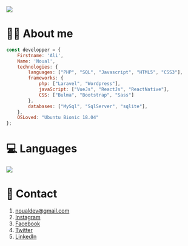  <img src="https://github-readme-stats.vercel.app/api?username=NoualAli&show_icons=true"/>

# 👨‍💻 About me
``` javascript
const developper = {
    Firstname: 'Ali',
    Name: 'Noual',
    technologies: {
        languages: ["PHP", "SQL", "Javascript", "HTML5", "CSS3"],
        frameworks: {
            php: ["Laravel", "Wordpress"],
            javaScript: ["VueJs", "ReactJs", "ReactNative"],
            CSS: ["Bulma", "Bootstrap", "Sass"]
        },
        databases: ["MySql", "SqlServer", "sqlite"],
    },
    OSLoved: "Ubuntu Bionic 18.04"
};
```
# 💻 Languages
<img src="https://github-readme-stats.vercel.app/api/top-langs/?username=NoualAli&theme=blue-green"/>

# 📧 Contact

  1. noualdev@gmail.com
  2. [Instagram](https://www.instagram.com/_ro__yal/)
  3. [Facebook](https://web.facebook.com/ali.nl.3781)
  4. [Twitter](https://twitter.com/noual_ali)
  5. [LinkedIn](https://linkedin.com/in/ali-noual)
